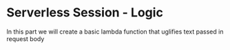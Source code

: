 # Serverless Session -  Logic 

In this part we will create a basic lambda function that uglifies text passed in request body